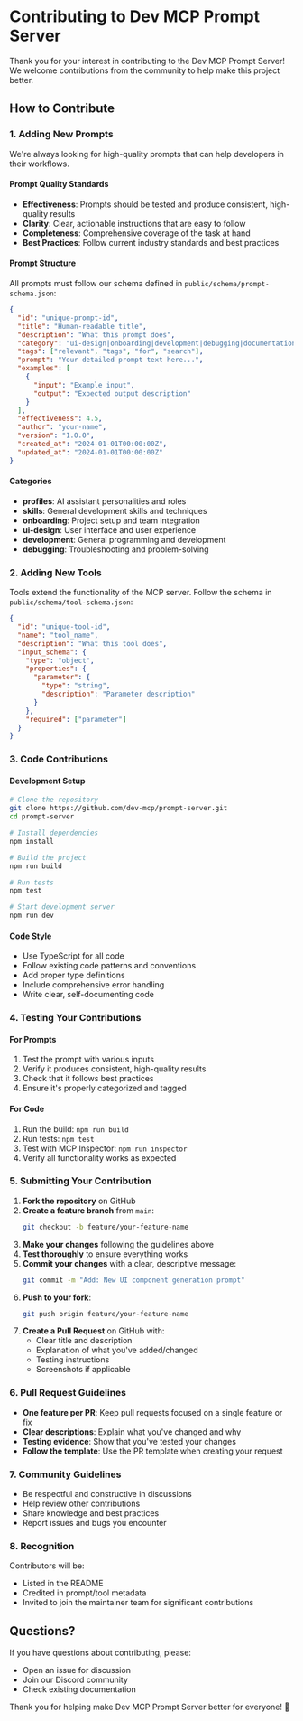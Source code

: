 # Contributing to Dev MCP Prompt Server

Thank you for your interest in contributing to the Dev MCP Prompt Server! We welcome contributions from the community to help make this project better.

## How to Contribute

### 1. Adding New Prompts

We're always looking for high-quality prompts that can help developers in their workflows.

#### Prompt Quality Standards
- **Effectiveness**: Prompts should be tested and produce consistent, high-quality results
- **Clarity**: Clear, actionable instructions that are easy to follow
- **Completeness**: Comprehensive coverage of the task at hand
- **Best Practices**: Follow current industry standards and best practices

#### Prompt Structure
All prompts must follow our schema defined in `public/schema/prompt-schema.json`:

```json
{
  "id": "unique-prompt-id",
  "title": "Human-readable title",
  "description": "What this prompt does",
  "category": "ui-design|onboarding|development|debugging|documentation",
  "tags": ["relevant", "tags", "for", "search"],
  "prompt": "Your detailed prompt text here...",
  "examples": [
    {
      "input": "Example input",
      "output": "Expected output description"
    }
  ],
  "effectiveness": 4.5,
  "author": "your-name",
  "version": "1.0.0",
  "created_at": "2024-01-01T00:00:00Z",
  "updated_at": "2024-01-01T00:00:00Z"
}
```

#### Categories
- **profiles**: AI assistant personalities and roles
- **skills**: General development skills and techniques
- **onboarding**: Project setup and team integration
- **ui-design**: User interface and user experience
- **development**: General programming and development
- **debugging**: Troubleshooting and problem-solving

### 2. Adding New Tools

Tools extend the functionality of the MCP server. Follow the schema in `public/schema/tool-schema.json`:

```json
{
  "id": "unique-tool-id",
  "name": "tool_name",
  "description": "What this tool does",
  "input_schema": {
    "type": "object",
    "properties": {
      "parameter": {
        "type": "string",
        "description": "Parameter description"
      }
    },
    "required": ["parameter"]
  }
}
```

### 3. Code Contributions

#### Development Setup
```bash
# Clone the repository
git clone https://github.com/dev-mcp/prompt-server.git
cd prompt-server

# Install dependencies
npm install

# Build the project
npm run build

# Run tests
npm test

# Start development server
npm run dev
```

#### Code Style
- Use TypeScript for all code
- Follow existing code patterns and conventions
- Add proper type definitions
- Include comprehensive error handling
- Write clear, self-documenting code

### 4. Testing Your Contributions

#### For Prompts
1. Test the prompt with various inputs
2. Verify it produces consistent, high-quality results
3. Check that it follows best practices
4. Ensure it's properly categorized and tagged

#### For Code
1. Run the build: `npm run build`
2. Run tests: `npm test`
3. Test with MCP Inspector: `npm run inspector`
4. Verify all functionality works as expected

### 5. Submitting Your Contribution

1. **Fork the repository** on GitHub
2. **Create a feature branch** from `main`:
   ```bash
   git checkout -b feature/your-feature-name
   ```
3. **Make your changes** following the guidelines above
4. **Test thoroughly** to ensure everything works
5. **Commit your changes** with a clear, descriptive message:
   ```bash
   git commit -m "Add: New UI component generation prompt"
   ```
6. **Push to your fork**:
   ```bash
   git push origin feature/your-feature-name
   ```
7. **Create a Pull Request** on GitHub with:
   - Clear title and description
   - Explanation of what you've added/changed
   - Testing instructions
   - Screenshots if applicable

### 6. Pull Request Guidelines

- **One feature per PR**: Keep pull requests focused on a single feature or fix
- **Clear descriptions**: Explain what you've changed and why
- **Testing evidence**: Show that you've tested your changes
- **Follow the template**: Use the PR template when creating your request

### 7. Community Guidelines

- Be respectful and constructive in discussions
- Help review other contributions
- Share knowledge and best practices
- Report issues and bugs you encounter

### 8. Recognition

Contributors will be:
- Listed in the README
- Credited in prompt/tool metadata
- Invited to join the maintainer team for significant contributions

## Questions?

If you have questions about contributing, please:
- Open an issue for discussion
- Join our Discord community
- Check existing documentation

Thank you for helping make Dev MCP Prompt Server better for everyone! 🚀